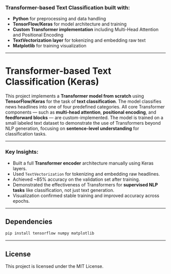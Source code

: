 ### Transformer-based Text Classification built with:  
- **Python** for preprocessing and data handling  
- **TensorFlow/Keras** for model architecture and training  
- **Custom Transformer implementation** including Multi-Head Attention and Positional Encoding  
- **TextVectorization layer** for tokenizing and embedding raw text  
- **Matplotlib** for training visualization  

---

# Transformer-based Text Classification (Keras)

This project implements a **Transformer model from scratch** using **TensorFlow/Keras** for the task of **text classification**. The model classifies news headlines into one of four predefined categories. All core Transformer components — such as **multi-head attention**, **positional encoding**, and **feedforward blocks** — are custom-implemented. The model is trained on a small labeled text dataset to demonstrate the use of Transformers beyond NLP generation, focusing on **sentence-level understanding** for classification tasks.

---

### **Key Insights:**  
- Built a full **Transformer encoder** architecture manually using Keras layers.  
- Used `TextVectorization` for tokenizing and embedding raw headlines.  
- Achieved ~85% accuracy on the validation set after training.  
- Demonstrated the effectiveness of Transformers for **supervised NLP tasks** like classification, not just text generation.  
- Visualization confirmed stable training and improved accuracy across epochs.

---

## Dependencies

```bash
pip install tensorflow numpy matplotlib
```
---

## License

This project is licensed under the MIT License.
